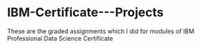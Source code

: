 # IBM-Certificate---Projects
These are the graded assignments which I did for modules of IBM Professional Data Science Certificate
